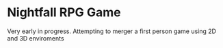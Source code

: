 # Nightfall RPG Game

Very early in progress. Attempting to merger a first person game using 2D and 3D enviroments
